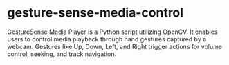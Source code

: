 # gesture-sense-media-control
GestureSense Media Player is a Python script utilizing OpenCV. It enables users to control media playback through hand gestures captured by a webcam. Gestures like Up, Down, Left, and Right trigger actions for volume control, seeking, and track navigation.
